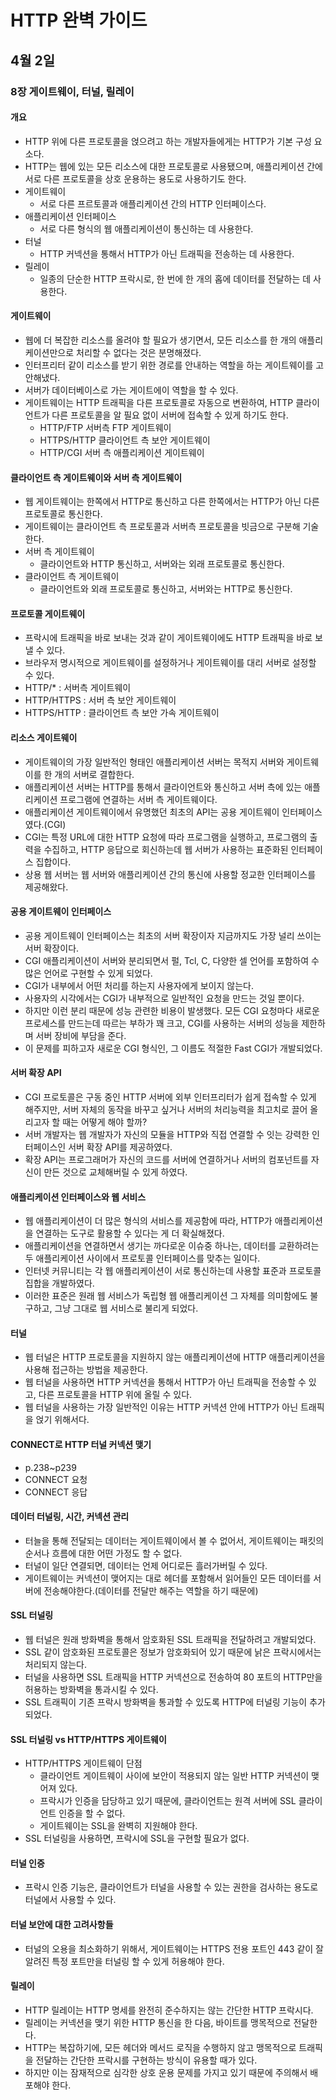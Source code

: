 # HTTP 완벽 가이드

## 4월 2일

### 8장 게이트웨이, 터널, 릴레이

#### 개요
- HTTP 위에 다른 프로토콜을 얹으려고 하는 개발자들에게는 HTTP가 기본 구성 요소다.
- HTTP는 웹에 있는 모든 리소스에 대한 프로토콜로 사용됐으며, 애플리케이션 간에 서로 다른 프로토콜을 상호 운용하는 용도로 사용하기도 한다.
- 게이트웨이
    - 서로 다른 프르토콜과 애플리케이션 간의 HTTP 인터페이스다.
- 애플리케이션 인터페이스
    - 서로 다른 형식의 웹 애플리케이션이 통신하는 데 사용한다.
- 터널
    - HTTP 커넥션을 통해서 HTTP가 아닌 트래픽을 전송하는 데 사용한다.
- 릴레이
    - 일종의 단순한 HTTP 프락시로, 한 번에 한 개의 홉에 데이터를 전달하는 데 사용한다.

#### 게이트웨이
- 웹에 더 복잡한 리소스를 올려야 할 필요가 생기면서, 모든 리소스를 한 개의 애플리케이션만으로 처리할 수 없다는 것은 분명해졌다.
- 인터프리터 같이 리소스를 받기 위한 경로를 안내하는 역할을 하는 게이트웨이를 고안해냈다.
- 서버가 데이터베이스로 가는 게이트에이 역할을 할 수 있다.
- 게이트웨이는 HTTP 트래픽을 다른 프로토콜로 자동으로 변환하여, HTTP 클라이언트가 다른 프로토콜을 알 필요 없이 서버에 접속할 수 있게 하기도 한다.
    - HTTP/FTP 서버측 FTP 게이트웨이
    - HTTPS/HTTP 클라이언트 측 보안 게이트웨이
    - HTTP/CGI 서버 측 애플리케이션 게이트웨이

#### 클라이언트 측 게이트웨이와 서버 측 게이트웨이
- 웹 게이트웨이는 한쪽에서 HTTP로 통신하고 다른 한쪽에서는 HTTP가 아닌 다른 프로토콜로 통신한다.
- 게이트웨이는 클라이언트 측 프로토콜과 서버측 프로토콜을 빗금으로 구분해 기술한다.
- 서버 측 게이트웨이
    - 클라이언트와 HTTP 통신하고, 서버와는 외래 프로토콜로 통신한다.
- 클라이언트 측 게이트웨이
    - 클라이언트와 외래 프로토콜로 통신하고, 서버와는 HTTP로 통신한다.

#### 프로토콜 게이트웨이
- 프락시에 트래픽을 바로 보내는 것과 같이 게이트웨이에도 HTTP 트래픽을 바로 보낼 수 있다.
- 브라우저 명시적으로 게이트웨이를 설정하거나 게이트웨이를 대리 서버로 설정할 수 있다.
- HTTP/* : 서버측 게이트웨이
- HTTP/HTTPS : 서버 측 보안 게이트웨이
- HTTPS/HTTP : 클라이언트 측 보안 가속 게이트웨이

#### 리소스 게이트웨이
- 게이트웨이의 가장 일반적인 형태인 애플리케이션 서버는 목적지 서버와 게이트웨이를 한 개의 서버로 결합한다.
- 애플리케이션 서버는 HTTP를 통해서 클라이언트와 통신하고 서버 측에 있는 애플리케이션 프로그램에 연결하는 서버 측 게이트웨이다.
- 애플리케이션 게이트웨이에서 유명했던 최초의 API는 공용 게이트웨이 인터페이스였다.(CGI)
- CGI는 특정 URL에 대한 HTTP 요청에 따라 프로그램을 실행하고, 프로그램의 출력을 수집하고, HTTP 응답으로 회신하는데 웹 서버가 사용하는 표준화된 인터페이스 집합이다.
- 상용 웹 서버는 웹 서버와 애플리케이션 간의 통신에 사용할 정교한 인터페이스를 제공해왔다.

#### 공용 게이트웨이 인터페이스
- 공용 게이트웨이 인터페이스는 최초의 서버 확장이자 지금까지도 가장 널리 쓰이는 서버 확장이다.
- CGI 애플리케이션이 서버와 분리되면서 펄, Tcl, C, 다양한 셀 언어를 포함하여 수많은 언어로 구현할 수 있게 되었다.
- CGI가 내부에서 어떤 처리를 하는지 사용자에게 보이지 않는다.
- 사용자의 시각에서는 CGI가 내부적으로 일반적인 요청을 만드는 것일 뿐이다.
- 하지만 이런 분리 때문에 성능 관련한 비용이 발생했다. 모든 CGI 요청마다 새로운 프로세스를 만드는데 따르는 부하가 꽤 크고, CGI를 사용하는 서버의 성능을 제한하며 서버 장비에 부담을 준다.
- 이 문제를 피하고자 새로운 CGI 형식인, 그 이름도 적절한 Fast CGI가 개발되었다.

#### 서버 확장 API
- CGI 프로토콜은 구동 중인 HTTP 서버에 외부 인터프리터가 쉽게 접속할 수 있게 해주지만, 서버 자체의 동작을 바꾸고 싶거나 서버의 처리능력을 최고치로 끌어 올리고자 할 때는 어떻게 해야 할까?
- 서버 개발자는 웹 개발자가 자신의 모듈을 HTTP와 직접 연결할 수 잇는 강력한 인터페이스인 서버 확장 API를 제공하였다.
- 확장 API는 프로그래머가 자신의 코드를 서버에 연결하거나 서버의 컴포넌트를 자신이 만든 것으로 교체해버릴 수 있게 하였다.

#### 애플리케이션 인터페이스와 웹 서비스
- 웹 애플리케이션이 더 많은 형식의 서비스를 제공함에 따라, HTTP가 애플리케이션을 연결하는 도구로 활용할 수 있다는 게 더 확실해졌다.
- 애플리케이션을 연결하면서 생기는 까다로운 이슈중 하나는, 데이터를 교환하려는 두 애플리케이션 사이에서 프로토콜 인터페이스를 맞추는 일이다.
- 인터넷 커뮤니티는 각 웹 애플리케이션이 서로 통신하는데 사용할 표준과 프로토콜 집합을 개발하였다.
- 이러한 표준은 원래 웹 서비스가 독립형 웹 애플리케이션 그 자체를 의미함에도 불구하고, 그냥 그대로 웹 서비스로 불리게 되었다.

#### 터널
- 웹 터널은 HTTP 프로토콜을 지원하지 않는 애플리케이션에 HTTP 애플리케이션을 사용해 접근하는 방법을 제공한다.
- 웹 터널을 사용하면 HTTP 커넥션을 통해서 HTTP가 아닌 트래픽을 전송할 수 있고, 다른 프로토콜을 HTTP 위에 올릴 수 있다.
- 웹 터널을 사용하는 가장 일반적인 이유는 HTTP 커넥션 안에 HTTP가 아닌 트래픽을 얹기 위해서다.

#### CONNECT로 HTTP 터널 커넥션 맺기
- p.238~p239
- CONNECT 요청
- CONNECT 응답

#### 데이터 터널링, 시간, 커넥션 관리
- 터늘을 통해 전달되는 데이터는 게이트웨이에서 볼 수 없어서, 게이트웨이는 패킷의 순서나 흐름에 대한 어떤 가정도 할 수 없다.
- 터널이 일단 연결되면, 데이터는 언제 어디로든 흘러가버릴 수 있다.
- 게이트웨이는 커넥션이 맺어지는 대로 헤더를 포함해서 읽어들인 모든 데이터를 서버에 전송해야한다.(데이터를 전달만 해주는 역할을 하기 때문에)

#### SSL 터널링
- 웹 터널은 원래 방화벽을 통해서 암호화된 SSL 트래픽을 전달하려고 개발되었다.
- SSL 같이 암호화된 프로토콜은 정보가 암호화되어 있기 때문에 낡은 프락시에서는 처리되지 않는다.
- 터널을 사용하면 SSL 트래픽을 HTTP 커넥션으로 전송하여 80 포트의 HTTP만을 허용하는 방화벽을 통과시킬 수 있다.
- SSL 트래픽이 기존 프락시 방화벽을 통과할 수 있도록 HTTP에 터널링 기능이 추가되었다.

#### SSL 터널링 vs HTTP/HTTPS 게이트웨이
- HTTP/HTTPS 게이트웨이 단점
    - 클라이언트 게이트웨이 사이에 보안이 적용되지 않는 일반 HTTP 커넥션이 맺어져 있다.
    - 프락시가 인증을 담당하고 있기 때문에, 클라이언트는 원격 서버에 SSL 클라이언트 인증을 할 수 없다.
    - 게이트웨이는 SSL을 완벽히 지원해야 한다.
- SSL 터널링을 사용하면, 프락시에 SSL을 구현할 필요가 없다.

#### 터널 인증
- 프락시 인증 기능은, 클라이언트가 터널을 사용할 수 있는 권한을 검사하는 용도로 터널에서 사용할 수 있다.

#### 터널 보안에 대한 고려사항들
- 터널의 오용을 최소화하기 위해서, 게이트웨이는 HTTPS 전용 포트인 443 같이 잘 알려진 특정 포트만을 터널링 할 수 있게 허용해야 한다.

#### 릴레이
- HTTP 릴레이는 HTTP 명세를 완전히 준수하지는 않는 간단한 HTTP 프락시다.
- 릴레이는 커넥션을 맺기 위한 HTTP 통신을 한 다음, 바이트를 맹목적으로 전달한다.
- HTTP는 복잡하기에, 모든 헤더와 메서드 로직을 수행하지 않고 맹목적으로 트래픽을 전달하는 간단한 프락시를 구현하는 방식이 유용할 때가 있다.
- 하지만 이는 잠재적으로 심각한 상호 운용 문제를 가지고 있기 때문에 주의해서 배포해야 한다.


